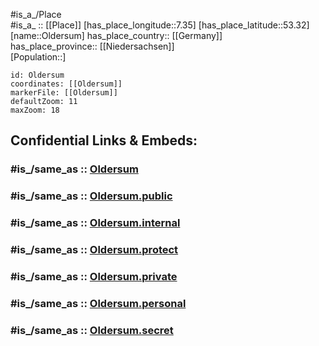 ﻿---
confidential: public
isDeleted: false
location:
- 53.32
- 7.35
mapmarker: city
mapzoom:
- 7
- 12
SpocWebEntityId: 33092
tags:
- geo/City
type: City
---

#is_a_/Place  
#is_a_ :: [[Place]] 
[has_place_longitude::7.35] 
[has_place_latitude::53.32] 
[name::Oldersum] 
has_place_country:: [[Germany]]  
has_place_province:: [[Niedersachsen]]  
[Population::] 



```leaflet
id: Oldersum
coordinates: [[Oldersum]] 
markerFile: [[Oldersum]] 
defaultZoom: 11 
maxZoom: 18
```


## Confidential Links & Embeds: 

### #is_/same_as :: [Oldersum](/_Standards/Earth/Continent/Europe/Europe~Central/Germany/Germany~West/Niedersachsen/counties~Niedersachsen/Leer/cities~Leer/Moormerland/boroughs~Moormerland/Oldersum.md) 

### #is_/same_as :: [Oldersum.public](/_public/Earth/Continent/Europe/Europe~Central/Germany/Germany~West/Niedersachsen/counties~Niedersachsen/Leer/cities~Leer/Moormerland/boroughs~Moormerland/Oldersum.public.md) 

### #is_/same_as :: [Oldersum.internal](/_internal/Earth/Continent/Europe/Europe~Central/Germany/Germany~West/Niedersachsen/counties~Niedersachsen/Leer/cities~Leer/Moormerland/boroughs~Moormerland/Oldersum.internal.md) 

### #is_/same_as :: [Oldersum.protect](/_protect/Earth/Continent/Europe/Europe~Central/Germany/Germany~West/Niedersachsen/counties~Niedersachsen/Leer/cities~Leer/Moormerland/boroughs~Moormerland/Oldersum.protect.md) 

### #is_/same_as :: [Oldersum.private](/_private/Earth/Continent/Europe/Europe~Central/Germany/Germany~West/Niedersachsen/counties~Niedersachsen/Leer/cities~Leer/Moormerland/boroughs~Moormerland/Oldersum.private.md) 

### #is_/same_as :: [Oldersum.personal](/_personal/Earth/Continent/Europe/Europe~Central/Germany/Germany~West/Niedersachsen/counties~Niedersachsen/Leer/cities~Leer/Moormerland/boroughs~Moormerland/Oldersum.personal.md) 

### #is_/same_as :: [Oldersum.secret](/_secret/Earth/Continent/Europe/Europe~Central/Germany/Germany~West/Niedersachsen/counties~Niedersachsen/Leer/cities~Leer/Moormerland/boroughs~Moormerland/Oldersum.secret.md)

